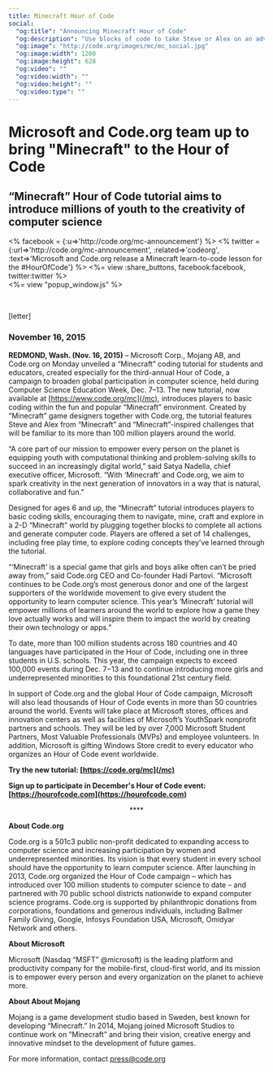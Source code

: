 ```yaml
---
title: Minecraft Hour of Code
social:
  "og:title": "Announcing Minecraft Hour of Code"
  "og:description": "Use blocks of code to take Steve or Alex on an adventure through this Minecraft world."
  "og:image": "http://code.org/images/mc/mc_social.jpg"
  "og:image:width": 1200
  "og:image:height": 628
  "og:video": ""
  "og:video:width": ""
  "og:video:height": ""
  "og:video:type": ""
---
```


# Microsoft and Code.org team up to bring "Minecraft" to the Hour of Code
## “Minecraft” Hour of Code tutorial aims to introduce millions of youth to the creativity of computer science

<div style="float: left;">
<% facebook = {:u=>'http://code.org/mc-announcement'} %>
<% twitter = {:url=>'http://code.org/mc-announcement', :related=>'codeorg', :text=>'Microsoft and Code.org release a Minecraft learn-to-code lesson for the #HourOfCode'} %>
<%= view :share_buttons, facebook:facebook, twitter:twitter %>
</div>

<%= view "popup_window.js" %>

<br style="clear: both;">

[letter]

### November 16, 2015 

**REDMOND, Wash. (Nov. 16, 2015)** – Microsoft Corp., Mojang AB, and Code.org on Monday unveiled a “Minecraft” coding tutorial for students and educators, created especially for the third-annual Hour of Code, a campaign to broaden global participation in computer science, held during Computer Science Education Week, Dec. 7–13. The new tutorial, now available at [https://www.code.org/mc](/mc), introduces players to basic coding within the fun and popular “Minecraft” environment. Created by “Minecraft” game designers together with Code.org, the tutorial features Steve and Alex from “Minecraft” and “Minecraft”-inspired challenges that will be familiar to its more than 100 million players around the world.

“A core part of our mission to empower every person on the planet is equipping youth with computational thinking and problem-solving skills to succeed in an increasingly digital world,” said Satya Nadella, chief executive officer, Microsoft. “With ‘Minecraft’ and Code.org, we aim to spark creativity in the next generation of innovators in a way that is natural, collaborative and fun.”

Designed for ages 6 and up, the “Minecraft” tutorial introduces players to basic coding skills, encouraging them to navigate, mine, craft and explore in a 2-D “Minecraft” world by plugging together blocks to complete all actions and generate computer code. Players are offered a set of 14 challenges, including free play time, to explore coding concepts they’ve learned through the tutorial. 

“‘Minecraft’ is a special game that girls and boys alike often can’t be pried away from,” said Code.org CEO and Co-founder Hadi Partovi. “Microsoft continues to be Code.org’s most generous donor and one of the largest supporters of the worldwide movement to give every student the opportunity to learn computer science. This year’s ‘Minecraft’ tutorial will empower millions of learners around the world to explore how a game they love actually works and will inspire them to impact the world by creating their own technology or apps.” 

To date, more than 100 million students across 180 countries and 40 languages have participated in the Hour of Code, including one in three students in U.S. schools. This year, the campaign expects to exceed 100,000 events during Dec. 7−13 and to continue introducing more girls and underrepresented minorities to this foundational 21st century field. 

In support of Code.org and the global Hour of Code campaign, Microsoft will also lead thousands of Hour of Code events in more than 50 countries around the world. Events will take place at Microsoft stores, offices and innovation centers as well as facilities of Microsoft’s YouthSpark nonprofit partners and schools. They will be led by over 7,000 Microsoft Student Partners, Most Valuable Professionals (MVPs) and employee volunteers. In addition, Microsoft is gifting Windows Store credit to every educator who organizes an Hour of Code event worldwide. 

**Try the new tutorial: [https://code.org/mc](/mc)**

**Sign up to participate in December's Hour of Code event: [https://hourofcode.com](https://hourofcode.com)**

<center>****</center>

**About Code.org**

Code.org is a 501c3 public non-profit dedicated to expanding access to computer science and increasing participation by women and underrepresented minorities. Its vision is that every student in every school should have the opportunity to learn computer science. After launching in 2013, Code.org organized the Hour of Code campaign – which has introduced over 100 million students to computer science to date – and partnered with 70 public school districts nationwide to expand computer science programs. Code.org is supported by philanthropic donations from corporations, foundations and generous individuals, including Ballmer Family Giving, Google, Infosys Foundation USA, Microsoft, Omidyar Network and others.

 **About Microsoft**

Microsoft (Nasdaq “MSFT” @microsoft) is the leading platform and productivity company for the mobile-first, cloud-first world, and its mission is to empower every person and every organization on the planet to achieve more.

**About About Mojang**

Mojang is a game development studio based in Sweden, best known for developing “Minecraft.” In 2014, Mojang joined Microsoft Studios to continue work on “Minecraft” and bring their vision, creative energy and innovative mindset to the development of future games.


For more information, contact <a href="mailto:press@code.org">press@code.org</a>

